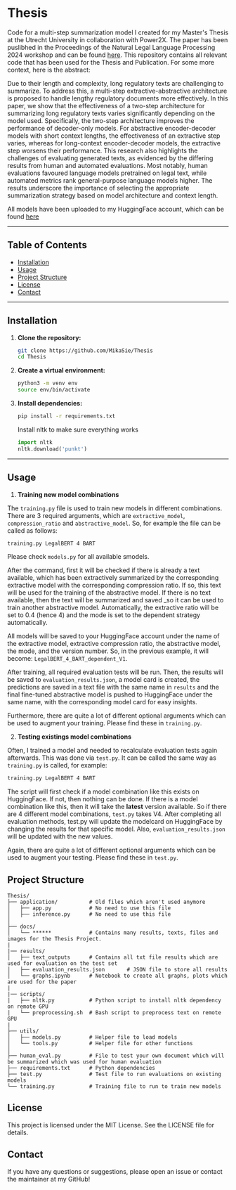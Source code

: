 # Thesis

Code for a multi-step summarization model I created for my Master's Thesis at the Utrecht University in collaboration with Power2X. The paper has been puslibhed in the Proceedings of the Natural Legal Language Processing 2024 workshop and can be found [here](https://aclanthology.org/2024.nllp-1.2/). This repository contains all relevant code that has been used for the Thesis and Publication. For some more context, here is the abstract: 

Due to their length and complexity, long regulatory texts are challenging to summarize. To address this, a multi-step extractive-abstractive architecture is proposed to handle lengthy regulatory documents more effectively. In this paper, we show that the effectiveness of a two-step architecture for summarizing long regulatory texts varies significantly depending on the model used. Specifically, the two-step architecture improves the performance of decoder-only models. For abstractive encoder-decoder models with short context lengths, the effectiveness of an extractive step varies, whereas for long-context encoder-decoder models, the extractive step worsens their performance. This research also highlights the challenges of evaluating generated texts, as evidenced by the differing results from human and automated evaluations. Most notably, human evaluations favoured language models pretrained on legal text, while automated metrics rank general-purpose language models higher. The results underscore the importance of selecting the appropriate summarization strategy based on model architecture and context length.

All models have been uploaded to my HuggingFace account, which can be found [here](https://huggingface.co/MikaSie)

---

## Table of Contents

- [Installation](#installation)
- [Usage](#usage)
- [Project Structure](#project-structure)
- [License](#license)
- [Contact](#contact)

---

## Installation

1. **Clone the repository:**

   ```bash
   git clone https://github.com/MikaSie/Thesis
   cd Thesis
   ```

2. **Create a virtual environment:**
    ```bash
    python3 -m venv env 
    source env/bin/activate
    ```

3. **Install dependencies:**
    ```bash
    pip install -r requirements.txt
    ```

    Install nltk to make sure everything works
    
    ```python
    import nltk
    nltk.download('punkt')
    ```

---

## Usage

1.  **Training new model combinations**

The ```training.py``` file is used to train new models in different combinations. There are 3 required arguments, which are ```extractive_model```, ```compression_ratio``` and ```abstractive_model```. So, for example the file can be called as follows:

```bash
training.py LegalBERT 4 BART
```
Please check  ```models.py``` for all available smodels. 

After the command, first it will be checked if there is already a text available, which has been extractively summarized by the corresponding extractive model with the corresponding compression ratio. If so, this text will be used for the training of the abstractive model. If there is no text available, then the text will be summarized and saved _so it can be used to train another abstractive model. Automatically, the extractive ratio will be set to 0.4 (hence 4) and the mode is set to the dependent strategy automatically.

All models will be saved to your HuggingFace account under the name of the extractive model, extractive compression ratio, the abstractive model, the mode, and the version number. So, in the previous example, it will become: ```LegalBERT_4_BART_dependent_V1```.

After training, all required evaluation tests will be run. Then, the results will be saved to ```evaluation_results.json```, a model card is created, the predictions are saved in a text file with the same name in ```results``` and the final fine-tuned abstractive model is pushed to HuggingFace under the same name, with the corresponding model card for easy insights. 

Furthermore, there are quite a lot of different optional arguments which can be used to augment your training. Please find these in  ```training.py```.

2. **Testing existings model combinations**

Often, I trained a model and needed to recalculate evaluation tests again afterwards. This was done via ```test.py```. It can be called the same way as ```training.py``` is called, for example:

```bash
training.py LegalBERT 4 BART
```

The script will first check if a model combination like this exists on HuggingFace. If not, then nothing can be done. If there is a model combination like this, then it will take the **latest** version available. So if there are 4 different model combinations, ```test.py``` takes V4. 
After completing all evaluation methods, test.py will update the modelcard on HuggingFace by changing the results for that specific model. Also, ```evaluation_results.json``` will be updated with the new values. 

Again, there are quite a lot of different optional arguments which can be used to augment your testing. Please find these in  ```test.py```.

## Project Structure
```
Thesis/
├── application/          # Old files which aren't used anymore             
│   ├── app.py            # No need to use this file
│   ├── inference.py      # No need to use this file
│
├── docs/                
│   └── ******            # Contains many results, texts, files and images for the Thesis Project.
|
|── results/                 
│   ├── text_outputs      # Contains all txt file results which are used for evaluation on the test set
│   ├── evaluation_results.json       # JSON file to store all results
│   └── graphs.ipynb      # Notebook to create all graphs, plots which are used for the paper
|
|── scripts/
|   ├── nltk.py           # Python script to install nltk dependency on remote GPU
|   └── preprocessing.sh  # Bash script to preprocess text on remote GPU
|
├── utils/                 
│   ├── models.py         # Helper file to load models
│   └── tools.py          # Helper file for other functions
│
├── human_eval.py         # File to test your own document which will be summarized which was used for human evaluation
├── requirements.txt      # Python dependencies
├── test.py               # Test file to run evaluations on existing models
└── training.py           # Training file to run to train new models

```

## License

This project is licensed under the MIT License. See the LICENSE file for details.

## Contact
If you have any questions or suggestions, please open an issue or contact the maintainer at my GitHub!
